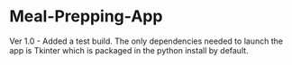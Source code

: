 # Meal-Prepping-App

Ver 1.0 - Added a test build. The only dependencies needed to launch the app is Tkinter which is packaged in the python install by default.
